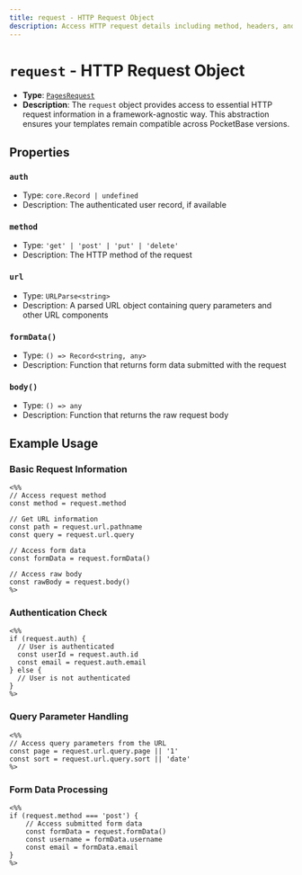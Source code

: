 ```yaml
---
title: request - HTTP Request Object
description: Access HTTP request details including method, headers, and query parameters in PocketPages templates.
---
```


# `request` - HTTP Request Object

- **Type**: [`PagesRequest`](https://github.com/benallfree/pocketpages/blob/main/src/lib/pages/index.ts#L6-L12)
- **Description**: The `request` object provides access to essential HTTP request information in a framework-agnostic way. This abstraction ensures your templates remain compatible across PocketBase versions.

## Properties

### `auth`

- Type: `core.Record | undefined`
- Description: The authenticated user record, if available

### `method`

- Type: `'get' | 'post' | 'put' | 'delete'`
- Description: The HTTP method of the request

### `url`

- Type: `URLParse<string>`
- Description: A parsed URL object containing query parameters and other URL components

### `formData()`

- Type: `() => Record<string, any>`
- Description: Function that returns form data submitted with the request

### `body()`

- Type: `() => any`
- Description: Function that returns the raw request body

## Example Usage

### Basic Request Information

```ejs
<%%
// Access request method
const method = request.method

// Get URL information
const path = request.url.pathname
const query = request.url.query

// Access form data
const formData = request.formData()

// Access raw body
const rawBody = request.body()
%>
```

### Authentication Check

```ejs
<%%
if (request.auth) {
  // User is authenticated
  const userId = request.auth.id
  const email = request.auth.email
} else {
  // User is not authenticated
}
%>
```

### Query Parameter Handling

```ejs
<%%
// Access query parameters from the URL
const page = request.url.query.page || '1'
const sort = request.url.query.sort || 'date'
%>
```

### Form Data Processing

```ejs
<%%
if (request.method === 'post') {
    // Access submitted form data
    const formData = request.formData()
    const username = formData.username
    const email = formData.email
}
%>
```
